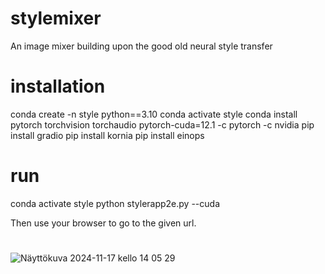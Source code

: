 # stylemixer
An image mixer building upon the good old neural style transfer 


# installation

conda create -n style python==3.10
conda activate style
conda install pytorch torchvision torchaudio pytorch-cuda=12.1 -c pytorch -c nvidia
pip install gradio
pip install kornia
pip install einops

# run

conda activate style
python stylerapp2e.py --cuda

Then use your browser to go to the given url.

#

![Näyttökuva 2024-11-17 kello 14 05 29](https://github.com/user-attachments/assets/891f383b-dcbe-4adb-b9bd-8229fc332e5b)
